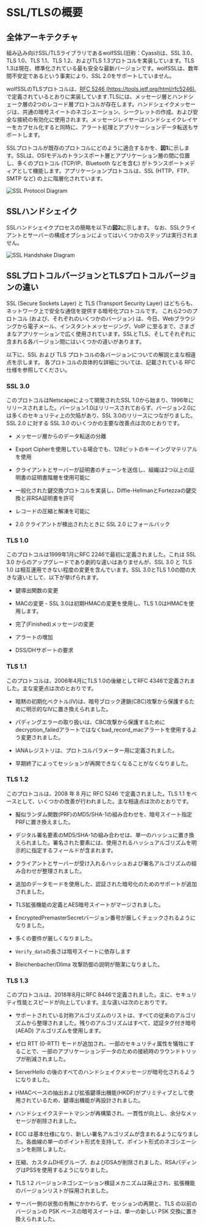 

# SSL/TLSの概要




## 全体アーキテクチャ



組み込み向けSSL/TLSライブラリであるwolfSSL(旧称：Cyassl)は、SSL 3.0、TLS 1.0、TLS 1.1、TLS 1.2、およびTLS 1.3プロトコルを実装しています。TLS 1.3は現在、標準化されている最も安全な最新バージョンです。wolfSSLは、数年間不安定であるという事実により、SSL 2.0をサポートしていません。


wolfSSLのTLSプロトコルは、[RFC 5246 (https://tools.ietf.org/html/rfc5246).](https://tools.ietf.org/html/rfc5246) で定義されているとおりに実装しています.TLSには、メッセージ層とハンドシェーク層の2つのレコード層プロトコルが存在します。ハンドシェイクメッセージは、共通の暗号スイートのネゴシエーション、シークレットの作成、および安全な接続の有効化に使用されます。メッセージレイヤーはハンドシェイクレイヤーをカプセル化すると同時に、アラート処理とアプリケーションデータ転送もサポートします。


SSLプロトコルが既存のプロトコルにどのように適合するかを、**図1**に示します。SSLは、OSIモデルのトランスポート層とアプリケーション層の間に位置し、多くのプロトコル (TCP/IP、Bluetooth などを含む) がトランスポートメディアとして機能します。アプリケーションプロトコルは、SSL (HTTP、FTP、SMTP など) の上に階層化されています。

![SSL Protocol Diagram](sslprotocol.png "SSL Protocol Diagram")




## SSLハンドシェイク


SSLハンドシェイクプロセスの簡略を以下の**図2**に示します。
なお、SSLクライアントとサーバーの構成オプションによってはいくつかのステップは実行されません。

![SSL Handshake Diagram](sslhandshake.png "SSL Handshake Diagram")




## SSLプロトコルバージョンとTLSプロトコルバージョンの違い



SSL (Secure Sockets Layer) と TLS (Transport Security Layer) はどちらも、ネットワーク上で安全な通信を提供する暗号化プロトコルです。 これら2つのプロトコル (および、それぞれのいくつかのバージョン) は、今日、Webブラウジングから電子メール、インスタントメッセージング、VoIP に至るまで、さまざまなアプリケーションで広く使用されています。SSLとTLS、そしてそれぞれに含まれる各バージョン間にはいくつかの違いがあります。


以下に、SSL および TLS プロトコルの各バージョンについての解説と主な相違点を示します。 各プロトコルの具体的な詳細については、記載されている RFC 仕様を参照してください。



### SSL 3.0




このプロトコルはNetscapeによって開発されたSSL 1.0から始まり、1996年にリリースされました。バージョン1.0はリリースされておらず、バージョン2.0には多くのセキュリティ上の欠陥があり、SSL 3.0のリリースにつながりました。SSL 2.0 に対する SSL 3.0 のいくつかの主要な改善点は次のとおりです。



* メッセージ層からのデータ転送の分離


* Export Cipherを使用している場合でも、128ビットのキーイングマテリアルを使用


* クライアントとサーバーが証明書のチェーンを送信し、組織は2つ以上の証明書の証明書階層を使用可能に


* 一般化された鍵交換プロトコルを実装し、Diffie-HellmanとFortezzaの鍵交換と非RSA証明書を許可


* レコードの圧縮と解凍を可能に


* 2.0 クライアントが検出されたときに SSL 2.0 にフォールバック




### TLS 1.0




このプロトコルは1999年1月にRFC 2246で最初に定義されました。これは SSL 3.0 からのアップグレードであり劇的な違いはありませんが、SSL 3.0 と TLS 1.0 は相互運用できない程度の変更を含んでいます。SSL 3.0とTLS 1.0の間の大きな違いとして、以下が挙げられます。



* 鍵導出関数の変更


* MACの変更 - SSL 3.0は初期HMACの変更を使用し、TLS 1.0はHMACを使用します。


* 完了(Finished)メッセージの変更


* アラートの増加


* DSS/DHサポートの要求




### TLS 1.1




このプロトコルは、2006年4月にTLS 1.0の後継としてRFC 4346で定義されました。主な変更点は次のとおりです。



* 暗黙の初期化ベクトル(IV)は、暗号ブロック連鎖(CBC)攻撃から保護するために明示的なIVに置き換えられました。


* パディングエラーの取り扱いは、CBC攻撃から保護するためにdecryption_failedアラートではなくbad_record_macアラートを使用するよう変更されました。


* IANAレジストリは、プロトコルパラメーター用に定義されました。


* 早期終了によってセッションが再開できなくなることがなくなりました。




### TLS 1.2




このプロトコルは、2008 年 8 月に RFC 5246 で定義されました。TLS 1.1 をベースとして、いくつかの改善が行われました。主な相違点は次のとおりです。



* 擬似ランダム関数(PRF)のMD5/SHA-1の組み合わせを、暗号スイート指定PRFに置き換えました。


* デジタル署名要素のMD5/SHA-1の組み合わせは、単一のハッシュに置き換えられました。署名された要素には、使用されるハッシュアルゴリズムを明示的に指定するフィールドが含まれます。


* クライアントとサーバーが受け入れるハッシュおよび署名アルゴリズムの組み合わせが整理されました。


* 追加のデータモードを使用した、認証された暗号化のためのサポートが追加されました。


* TLS拡張機能の定義とAES暗号スイートがマージされました。


* EncryptedPremasterSecretバージョン番号が厳しくチェックされるようになりました。


* 多くの要件が厳しくなりました。


* `Verify_data`の長さは暗号スイートに依存します


* Bleichenbacher/Dlima 攻撃防御の説明が簡潔になりました。




### TLS 1.3




このプロトコルは、2018年8月にRFC 8446で定義されました。主に、セキュリティ性能とスピードが向上しています。主な違いは次のとおりです。



* サポートされている対称アルゴリズムのリストは、すべての従来のアルゴリズムから整理されました。残りのアルゴリズムはすべて、認証タグ付き暗号(AEAD) アルゴリズムを使用します。


* ゼロ RTT (0-RTT) モードが追加され、一部のセキュリティ属性を犠牲にすることで、一部のアプリケーションデータのための接続時のラウンドトリップが削減されました。


* ServerHello の後のすべてのハンドシェイクメッセージが暗号化されるようになりました。


* HMACベースの抽出および拡張鍵導出機能(HKDF)がプリミティブとして使用されているため、鍵導出機能が再設計されました。


* ハンドシェイクステートマシンが再構築され、一貫性が向上し、余分なメッセージが削除されました。


* ECC は基本仕様になり、新しい署名アルゴリズムが含まれるようになりました。各曲線の単一のポイント形式を支持して、ポイント形式のネゴシエーションを削除しました。


* 圧縮、カスタムDHEグループ、およびDSAが削除されました、RSAパディングはPSSを使用するようになりました。


* TLS 1.2 バージョンネゴシエーション検証メカニズムは廃止され、拡張機能のバージョンリストが採用されました。


* サーバー側の状態の有無にかかわらず、セッションの再開と、TLS の以前のバージョンの PSK ベースの暗号スイートは、単一の新しい PSK 交換に置き換えられました。
